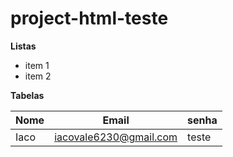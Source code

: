 # project-html-teste

**Listas**

- item 1
- item 2 

**Tabelas**

Nome | Email | senha
--- | --- | ---
Iaco | iacovale6230@gmail.com | teste